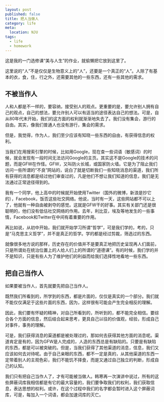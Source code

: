 ```yaml
---
layout: post
published: false
title: 把人当做人
category: life
meta:
  location: NJU
tags:
  - life
  - homework
---
```


这是我的一门选修课“美与人生”的作业，就偷懒把它放到这里了。

这里说的“人”不是仅仅是生物意义上的“人”，还要是一个真正的“人”。人除了有基本的衣，食，住，行之外，还需要其他的一些东西，还有一些其他的需求。

不被当作人
----------

人和人都是不一样的，要容纳，接受别人的观点。更重要的是，要允许别人拥有自己的观点，自己的想法，要允许别人可以有适当的途径表达自己的想法。可是，自从80年代末开始，我们的这方面的权利就渐渐地失去了。我们没有集会，游行的自由。其实，像我们普通人也没有游行，集会的需求。

但是，我觉得，作为人，我们至少应该有知晓一些东西的自由，有获得信息的权利。

当我们在用搜索引擎的时候，比如用Google，现在查一些词语（敏感词）的时候，就会发现有一段时间无法访问Google的主页。其实这不是Google的技术的问题，而是GFW在作怪。GFW，又叫防火长城，或国家防火墙。它是为了阻止我们访问一些所谓的“不良”网站的，说白了就是切断我们一些知晓消息的渠道，我们所有获得的消息都是经过他们审查过的，凡是他们不想让我们知道的信息，我们是无法通过正常途径得到的。

我有一个同学，他上高中的时候就开始使用Twitter（国外的微博，新浪是抄它的），Facebook，饭否这些社交网络。他说，当时有一天，这些网站都不可以上了，他就有一种自由被剥夺的感觉。这就是GFW干的好事。其实有关部门还是很聪明的，他们没有低估社交网络的作用。去年，利比亚，埃及等地发生的一些事情，Facebook和Twitter在中间有着重要的作用。

再比如说，从初中开始，我们就开始学习所谓“哲学”，可是我们学的，考的，只是“马克思主义哲学”，并不是真正的哲学。学的都是经过剪裁，筛选过的东西。

就像很多地方说的那样，历史存在的价值并不是要真正地把历史呈现再人们面前，只是所谓处在统治位置上的人给人们上的所谓的“道德课”。有的时候，我们学的并不是知识，只是有些人为了维护他们的利益而给我们选择性地看地一些东西。

把自己当作人
----------

如果要被当作人，首先就要先把自己当作人。

既然我们所看到的，所学到的东西，都是片面的，仅仅是真实的一个部分。我们就不能仅仅满足于这些片面的东西，因为，这样很有可能会产生完全相反的理解。

因此，我们要有怀疑的精神，对自己所看到的，所听到的，都不能完全相信。要综合各个方面的信息，然后结合起来思考，更具自己以往的价值观，经验，形成自己对事件，事务的理解。

可是，我们获得消息的渠道都是被处理过的，那如何去获得其他方面的消息呢。渠道肯定是有的，因为GFW是人完成的，人造的东西总是有缺陷的。只要是有缺陷的东西，都是可以被突破的。但是，当我们获得了其他渠道的消息，信息，我们又应该如何去对待呢。由于自己亲眼的东西，都不一定是真的，从其他渠道的东西一定带着别人的主观色彩，我们不能饥不择食，而是又通过自己独立的判断，形成自己的认知。

我们只有把自己当作人了，才有可能被当做人。韩寒再一次演讲中说过，所有的这些屏蔽词库我相信都是有它的最大容量的，我们要争取我们的权利，我们获取信息，表达思想的权利。或许，在这个过程中我们的名字都会暂时进入这个屏蔽词库，可是，每加入一个词语，都会加速词库的灭亡。

